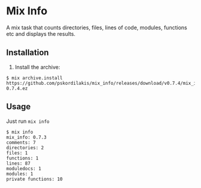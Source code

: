 # Mix Info

A mix task that counts directories, files, lines of code, modules, functions etc and displays the results.

## Installation

  1. Install the archive:

  ```sh-session
  $ mix archive.install https://github.com/pskordilakis/mix_info/releases/download/v0.7.4/mix_info-0.7.4.ez
  ```

## Usage

Just run `mix info`

```sh-session
$ mix info
mix_info: 0.7.3
comments: 7
directories: 2
files: 1
functions: 1
lines: 87
moduledocs: 1
modules: 1
private functions: 10
```
